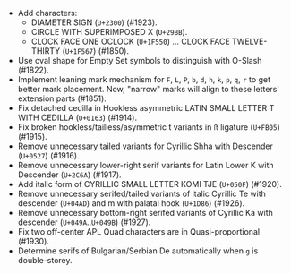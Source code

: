 * Add characters:
  - DIAMETER SIGN (`U+2300`) (#1923).
  - CIRCLE WITH SUPERIMPOSED X (`U+29BB`).
  - CLOCK FACE ONE OCLOCK (`U+1F550`) ... CLOCK FACE TWELVE-THIRTY (`U+1F567`) (#1850).
* Use oval shape for Empty Set symbols to distinguish with O-Slash (#1822).
* Implement leaning mark mechanism for `F`, `L`, `P`, `b`, `d`, `h`, `k`, `p`, `q`, `r` to get better mark placement. Now, "narrow" marks will align to these letters' extension parts (#1851).
* Fix detached cedilla in Hookless asymmetric LATIN SMALL LETTER T WITH CEDILLA (`U+0163`) (#1914).
* Fix broken hookless/tailless/asymmetric t variants in `ﬅ` ligature (`U+FB05`) (#1915).
* Remove unnecessary tailed variants for Cyrillic Shha with Descender (`U+0527`) (#1916).
* Remove unnecessary lower-right serif variants for Latin Lower K with Descender (`U+2C6A`) (#1917).
* Add italic form of CYRILLIC SMALL LETTER KOMI TJE (`U+050F`) (#1920).
* Remove unnecessary serifed/tailed variants of italic Cyrillic Te with descender (`U+04AD`) and m with palatal hook (`U+1D86`) (#1926).
* Remove unnecessary bottom-right serifed variants of Cyrillic Ka with descender (`U+049A`..`U+049B`) (#1927).
* Fix two off-center APL Quad characters are in Quasi-proportional (#1930).
* Determine serifs of Bulgarian/Serbian De automatically when `g` is double-storey.
